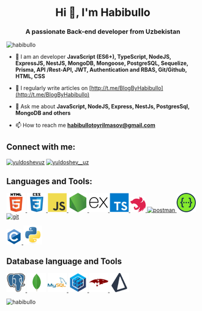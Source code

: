 <h1 align="center">Hi 👋, I'm Habibullo</h1>
<h3 align="center">A passionate Back-end developer from Uzbekistan</h3>


<p align="left"> <img src="https://komarev.com/ghpvc/?username=khab1bull0&label=Profile%20views&color=0e75b6&style=flat" alt="habibullo" /> </p>

- 🌱 I am an developer **JavaScript (ES6+),  TypeScript,  NodeJS,  ExpressJS,  NestJS,  MongoDB, Mongoose,  PostgreSQL,  Sequelize, Prisma,  API /Rest-API, JWT, Authentication and RBAS, Git/Github,  HTML, CSS**

- 📝 I regularly write articles on [http://t.me/BlogByHabibullo](http://t.me/BlogByHabibullo)

- 💬 Ask me about **JavaScript, NodeJS, Express, NestJs, PostgresSql, MongoDB and others**

- 📫 How to reach me **habibullotoyrilmasov@gmail.com**

<p align="left">
<h2 align="left">Connect with me:</h2>
<a href="https://linkedin.com/in/habibull0" target="blank"><img align="center" src="https://raw.githubusercontent.com/rahuldkjain/github-profile-readme-generator/master/src/images/icons/Social/linked-in-alt.svg" alt="yuldoshevuz" height="40" width="40" /></a>
<a href="https://instagram.com/khabibullo_880" target="blank"><img align="center" src="https://raw.githubusercontent.com/rahuldkjain/github-profile-readme-generator/master/src/images/icons/Social/instagram.svg" alt="yuldoshev__uz" height="40" width="40" /></a>
</p>

<h2 align="left">Languages and Tools:</h2>
<p align="left" style="background-color: white;"> 

<a href="#"> <img src="https://raw.githubusercontent.com/devicons/devicon/master/icons/html5/html5-original-wordmark.svg" alt="html5" width="50" height="50"/> </a>
<a href="#"> <img src="https://raw.githubusercontent.com/devicons/devicon/master/icons/css3/css3-original-wordmark.svg" alt="css3" width="50" height="50"/> </a> 
<a href="#"> <img src="https://raw.githubusercontent.com/devicons/devicon/master/icons/javascript/javascript-original.svg" alt="javascript" width="50" height="50"/> </a>
<a href="#"> <img src="https://github.com/devicons/devicon/blob/master/icons/nodejs/nodejs-original.svg" alt="nodejs" width="50" height="50"/> </a> 
<a href="#"> <img src="https://raw.githubusercontent.com/devicons/devicon/master/icons/express/express-original.svg" alt="express" width="50" height="50"/> </a>
<a href="#"> <img src="https://github.com/devicons/devicon/blob/master/icons/typescript/typescript-original.svg" alt="git" width="50" height="50"/> </a>
<a href="#"> <img src="https://github.com/devicons/devicon/blob/master/icons/nestjs/nestjs-original.svg" alt="nestjs" width="40" height="40"/> </a> 
<a href="#"> <img src="https://www.vectorlogo.zone/logos/getpostman/getpostman-icon.svg" alt="postman" width="40" height="40"/> </a> 
<a href="#"> <img src="https://raw.githubusercontent.com/devicons/devicon/master/icons/swagger/swagger-original.svg" alt="swagger" width="50" height="50"/> </a>
<a href="#"> <img src="https://www.vectorlogo.zone/logos/git-scm/git-scm-icon.svg" alt="git" width="40" height="40"/> </a>

<a href="#"> <img src="https://github.com/devicons/devicon/blob/master/icons/c/c-original.svg" alt="c" width="40" height="40"/> </a> 
<a href="#"> <img src="https://raw.githubusercontent.com/devicons/devicon/master/icons/python/python-original.svg" alt="python" width="50" height="50"/> </a>
</p>

<h2>Database language and Tools</h2>
<p>
<a href="#"> <img src="https://github.com/devicons/devicon/blob/master/icons/postgresql/postgresql-original.svg"  width="50" height="50"/> </a>
<a href="#"> <img src="https://github.com/devicons/devicon/blob/master/icons/mongodb/mongodb-original.svg"  width="50" height="50"/></a>
<a href="#"> <img src="https://raw.githubusercontent.com/devicons/devicon/master/icons/mysql/mysql-original-wordmark.svg"  width="50" height="50"/> </a>
<a href="#"> <img src="https://github.com/devicons/devicon/blob/master/icons/sequelize/sequelize-original.svg"  width="50" height="50"/> </a>
<a href="#"> <img src="https://github.com/devicons/devicon/blob/master/icons/mongoose/mongoose-original.svg"  width="50" height="50"/> </a>
<a href="#"> <img src="https://github.com/devicons/devicon/blob/master/icons/prisma/prisma-original.svg"  width="50" height="50"/> </a>
</p>

<p><img align="left" src="https://github-readme-stats.vercel.app/api?username=khab1bull0&show_icons=true&locale=en" alt="habibullo" /></p>

